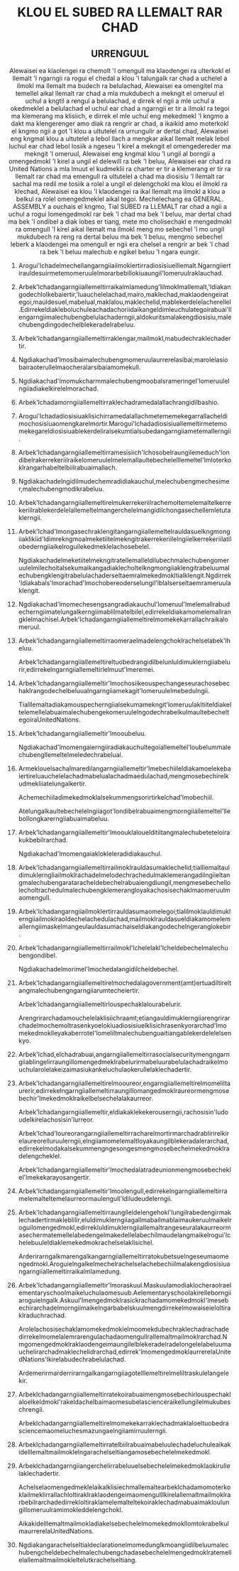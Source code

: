 <h1 align='center'>KLOU EL SUBED RA LLEMALT RAR CHAD</h1>
<h2 align='center'>URRENGUUL</h2>
<p align='center'>Alewaisei ea klaolengei ra chemolt 'l omengull ma klaodengei ra ulterkokl el llemalt 'l ngarngii ra rogui el chedal a klou 'l talungalk rar chad a uchelel a ilmokl ma llemalt ma budech ra belulachad,
Alewaisei ea omengitel ma temellel aikal llemalt rar chad a mla mukdubech a mekngit el omeruul el uchul a kngtil a rengul a belulachad, e dirrek el ngii a mle uchul a okedmeklel a belulachad el uchul ear chad a ngarngii er tir a ilmokl ra tegoi ma klemerang ma klisiich, e dirrek el mle uchul eng mekedmekl 'l kngmo a dakt ma klengerenger amo diak ra rengrir ar chad, a ikaikid amo moterkokl el kngmo ngii a got 'l klou a ultutelel ra urrungulir ar dertal chad,
Alewaisei eng kngmal klou a ultutelel a lebol llach a mengkar aikal llemalt melak lebol luchul ear chad lebol losiik a ngeseu 'l kirel a mekngit el omengedereder ma mekngit 'l omeruul,
Alewaisei eng kngmal klou 'l ungil al borngii a omengedmokl 'l kirel a ungil el delewill ra bek 'l beluu,
Alewaisei ear chad ra United Nations a mla lmuut el kudmeklii ra charter er tir a klemerang er tir ra llemalt rar chad ma emengull ra ultutelel a chad ma diosisiu 'l llemalt rar sachal ma redil me tosiik a rolel a ungil el delengchokl ma klou el ilmokl ra klechad,
Alewaisei ea klou 'l klaodengei ra ikal llemalt ma ilmokl a klou a belkul ra rolel omengedmeklel aikal tegoi.
Mechelechang ea
GENERAL. ASSEMBLY
a ouchais el kngmo,
Tial SUBED ra LLEMALT rar chad a ngii a uchul a rogui lomengedmokl rar bek 'l chad ma bek 'l beluu, mar dertal chad ma bek 'l ondibel a diak lobes er tiang, mete mo cholisechakl e mengedmokl ra omengull 'l kirel aikal llemalt ma ilmokl meng mo sebechel 'l mo ungil mukdubech ra reng ra dertal beluu ma bek 'l beluu, mengmo sebechel leberk a klaodengei ma omengull er ngii era chelsel a rengrir ar bek 'l chad ra bek 'l beluu malechub e ngikel beluu 'l ngara eungir.</p>
<ol>
  <li>
    <p>Arogui'lchadelmechellangarngiiailmoklertirradiosisiuelllemalt.Ngarngiiertirauldesuirmetemomeruulelmorarbebillokiuaungil'lomeruulraklauchad.</p>
  </li>
  <li>
    <p>Arbek'lchadangarngiiallemeltirraikalmlamedung'lilmoklmallemalt,'ldiakangodechlolkebaiertir,'luauchelelachad,mairo,maklechad,maklaodengeirategoi,mauldesuel,mabelual,maklalou,maklechelid,mablekerdelelacherellel.Edirrekeldiakleboluchuleachadachoriidaikangeldimleuchulategoirabuai'llengarngiimalechubengbelulachaderngii,aldokuritsmalakengdiosisiu,malechubengdingodechelblekeradelrabeluu.</p>
  </li>
  <li>
    <p>Arbek'lchadangarngiiallemeltirraklengar,mailmokl,mabudechraklechadertir.</p>
  </li>
  <li>
    <p>Ngdiakachad'lmosibaimalechubengmomeruulaurrerelasibai;marolelasiobairaoterullelmaocheralarsibaiamomekull.</p>
  </li>
  <li>
    <p>Ngdiakachad'lmomukcharmmalechubengmoobalsrameringel'lomeruulelngiiadiakelkirelelmorachad.</p>
  </li>
  <li>
    <p>Arbek'lchadamorngiiallemeltirraklechadramedalallachrangidilbashio.</p>
  </li>
  <li>
    <p>Arogui'lchadadiosisiuaklisichirramedalallachmetememekegarrallacheldimochosisiuaomengkarelmortir.Marogui'lchadadiosisiuallemeltirmetemomekegareldiosisiuablekerdeliralsekumtialsubedangarngiiametemallerngii.</p>
  </li>
  <li>
    <p>Arbek'lchadangarngiiallemeltirramesisiich'lchosobelraungilemeduch'londibelrakerrekeriilraikelomeruulelmelemallaultebechelelllemeltel'lmloterkoklrangarhabeltelbiilrabuaimallach.</p>
  </li>
  <li>
    <p>Ngdiakachadelngidilmudechemradidiakauchul,melechubengmechesimer,malechubengmodikrabeluu.</p>
  </li>
  <li>
    <p>Arbek'lchadangarngiiallemeltirelmukerrekeriilrachemoltemelemaltelkerrekeriilrablekerdelelallemeltelmangerchelelmangidilchongasechellemletutaklerngii.</p>
  </li>
  <li>
    <p>Arbek'lchad'lmongasechraklengitangarngiiallemeltelrauldasuelkngmongiiaklikiid'ldimrekngmoalmeketiitelmekngitrakerrekeriilelngiielkerrekeriilatilobederngiiaikelroguilekedmeklelachosebelel.</p>
    <p>Ngdiakachadelmeketiitelmekngitratellemalleldilubechmalechubengomeruulelmilechoitalsekumaikangadiaklecholtelkngmongiiaklengitrabeluumalechubengklengitrabelulachaderseltaemralmekedmokltialklengit.Ngdirrek'ldiakabals'lmorachad'lmochobereoderselungil'lblalserseltaemrameruulaklengit.</p>
  </li>
  <li>
    <p>Ngdiakachad'lmomechesengsangradiakauchul'lomeruul'lmelemallrabudecherngiimatelungalkerngiimablilmatelbilel,edirrekeldiakamomelemallrangklelmachisel.Arbek'lchadangarngiiallemeltirelmomekekarrallachraikalomeruul.</p>
  </li>
  <li>
    <p>Arbek'lchadangarngiiallemeltirraomeraelmadelengchoklrachelselabek'lheluu.</p>
    <p>Arbek'lchadangarngiiallemeltireltuobedrangidilbelunluldimuklerngiiabelurir,edirrekelngarngiiallemeltirlelmuut'lmeremei.</p>
  </li>
  <li>
    <p>Arbek'lchadangarngiiallemeltir'lmochosiikeouspechangeseurachosebechaklrangodechelbeluualngarngiiamekagit'lomeruulelmebedulngii.</p>
    <p>Tialllemaltadiakamouspecherngiialsekumamekngit'lomeruulakltiiteldiakeltelemellelabuaimalechubengekomeruulelngodechrabelkulmaultebecheltegoiraUnitedNations.</p>
  </li>
  <li>
    <p>Arbek'lchadangarngiiallemeltir'lmooubeluu.</p>
    <p>Ngdiakachad'lmomengaierngiiradiakauchultegoiallemeltel'loubelummalechubengllemeltelmeledechrabelual.</p>
  </li>
  <li>
    <p>Armeklouelsachalmaredilangarngiiallemeltir'lmebechiileldiakamoelekebaiertireluauchelelachadmabelualachadmaedulachad,mengmosebechirelkudmekliiatelungalkertir.</p>
    <p>Achemechiiladimekedmoklalsekummengsorirtirkelchad'lmobechiil.</p>
    <p>Atelungalkaultebechelelngiiagot'londibelrabuaimengmorngiiallemeltel'llebollongkarerngiiabuaimabeluu.</p>
  </li>
  <li>
    <p>Arbek'lchadangarngiiallemeltir'lmoouklalouelditiltangmalechubeteteloirakukbebilrarchad.</p>
    <p>Ngdiakachad'lmomengaiaklokleleradidiakauchul.</p>
  </li>
  <li>
    <p>Arbek'lchadangarngiiallemeltirrailmoklrauldasumaklechelid;tialllemaltauldimuklerngliailmoklrachadelmelodechrachedulmaklemerangadilngiieltangmalechubengarataracheldebechelrabuaiengdiungil,mengmesebechellolecholtrachedulmalechubengklemerangloyakachosisechaklmaomeruulmaomengull.</p>
  </li>
  <li>
    <p>Arbek'lchadangarngiiailmoklertirrauldasumaomelegoi;tialilmoklauldimuklerngiiailmoklraoldechelachedulachad,mailmoklrauldasueldiakamomelemallerngiimaskelmangeulauldasumachaiseldiakangodechelngeranglokebir.</p>
  </li>
  <li>
    <p>Arbek'lchadangarngiiallemeltirrailmokl'lchelelakl'lcheldebechelmalechubengondibel.</p>
    <p>Ngdiakachadelmorimel'lmochedalangidilcheldebechel.</p>
  </li>
  <li>
    <p>Arbek'lchadangarngiiallemeltirelmochedalagovernment(amt)ertuadiltireltangmalechubengngarngiiarumtecheiertir.</p>
    <p>Arbek'lchadangarngiiallemeltirlouspechaklalourabelurir.</p>
    <p>Arengrirarchadamouchelelaklisiichraamt;etiangauldimuklerngiiarengrirarchadelmochemoltrasenkyoelokiuadiosisiuelklisichrasenkyorarchad'lmomekedmoklleyakaberrotel'lomeliltmalechubenguaitiangablekerdelelelsenkyo.</p>
  </li>
  <li>
    <p>Arbek'lchad,elchadrabuai,angarngiiallemeltirrasocialsecuritymengngarngiiablingelirraungillomengedmeklrabelurirmabeluurabelulachadraikelmouchularolelakeizaimasiukankeluchulaokerullelaklechadertir.</p>
  </li>
  <li>
    <p>Arbek'lchadangarngiiallemeltirelmooureor,engarngiiallemeltirelmomeliltaurerir,edirrekelngarngiiallemeltirraungillomangedmoklraureormengmosebechir'lmekedmoklraikelbelsechelalakaurreor.</p>
    <p>Arbek'lchadangarngiiallemeltir,eldiakaklekekerouserngii,rachosisin'ludoudelkirelachosisin'lurreor.</p>
    <p>Arbek'lchad'loureorangarngiiallemeltirracharelmortirmarchadrablirirelkirelaureorelluruulerngii,elngiiamomelemaltloyakaungilblekeradalerarchad,edirrekelmodakalsekummengngesongesmengmosebechelmekedmoklradelengcheklel.</p>
    <p>Arbek'lchadangarngiiallemeltir'lmochedalatradeunionmengmosebecheklel'lmekekarayosangertir.</p>
  </li>
  <li>
    <p>Arbek'lchadangarngiiallemeltir'lmoolengull,edirrekelngarngiiallemeltirramelemalteltemelaurreormaulengull'ldiludeudelerngii.</p>
  </li>
  <li>
    <p>Arbek'lchadangarngiiallemeltirraungileldelengehokl'lungilrabedengirmaklechadertirmakleblilir,eluldimuklerngiiagallmabailmablaimaukeruulmaikelroguilomengedmokl,edirrekluldimuklerngiiallemaltrangeseuralakaurreormasechermatemellelabedengelmakedellelabechilmaudelangmaikelrogui'lchelebuuleldiaklemekedmokrachelselaklisichel.</p>
    <p>Arderirarngalkmarengalkangarngiiallemeltirratokubetsuelngeseumaomengedmokl.Aroguielngalkelmechelrachelselachebechiilmalakengdiosisiuangarngiiallemeltirraikalmlamedung.</p>
  </li>
  <li>
    <p>Arbek'lchadangarngiiallemeltir'lmoraskuul.Maskuulamodiaklocheraolraelementaryschoolmaikeluchulaomesuub.Aelementaryschoolakirelleborngiiaroguielngalk.Askuul'lmengedmoklrasickrachadamomekedmokl'lmesebechirarchadelmorngiimaikelngarbabelskuulmengdirrekelmowaiseieloltiraklraduchrachad.</p>
    <p>Arolelachosisechaklamomekedmoklelmoomekdubechraklechadrachadedirrekelmomelalemrarengulachadaomengullrallemaltmailmoklrarchad.Nmgomengedmoklraklaodengeimaungilelblekeradelradelongelelabeluumauchelirarchadmaklechelidrarchad,edirrek'lmomengedmoklaurrerelaUnitedNations'lkirelabudechrabelulachad.</p>
    <p>Ardemerirmarderrirarngalkangarngiiagotelllemeltirelmeliltraskulelangelekir.</p>
  </li>
  <li>
    <p>Arbeklchadangarngiiallemeltirratekoirabuaimengmosebechirlouspechaklaloelkeldmokl'rakeldachelbaimaomesubelascienceraikellungilelmukubeschrengii.</p>
    <p>Arbeklchadangarngiiallemeltirelmomekekarraklechadmaklaloeltuobedrasciencemaomeluchesmazungaelngiiamirruulerngii.</p>
  </li>
  <li>
    <p>Arbeklchadangarngiiallemeltirratelbiilrabuaimabeluulechadeluchuleaikakidelllemaltmailmoklelngarachelseltiangamosebechelelmekedmokl.</p>
  </li>
  <li>
    <p>Arbeklchadangarngiiangerchelirrabeluuelsebechelelmekedmoklaokirullelaklechadertir.</p>
    <p>Achelselaomengedmeklelaikalklisiechmallemaltearbeklchadamomoterkoklailmeklirrallachloltiraklraklaodengeimaomengulllkirelallemaltmailmoklrarbebilrarchadedirrekloltiraklamelemalteltekoiraklechadmabuaimakloulungillomeruulramimokleddelengchokl.</p>
    <p>AikakidelllemaltmailmokladiakelsebechelelmomekedmokllomtokrabelkulmaurrerelaUnitedNations.</p>
  </li>
  <li>
    <p>Ngdiakangarachelseltialdeclarationelmomedunglkmoangiidilbeluumalechubengcheldebechelmalechubengchadasebechelelmengedmoklratemellelallemaltmailmokleltelutkrachelseltiang.</p>
  </li>
</ol>